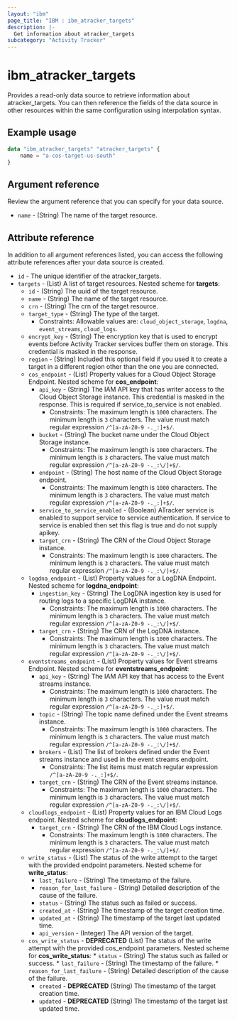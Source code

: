 ```yaml
---
layout: "ibm"
page_title: "IBM : ibm_atracker_targets"
description: |-
  Get information about atracker_targets
subcategory: "Activity Tracker"
---
```


# ibm_atracker_targets

Provides a read-only data source to retrieve information about atracker_targets. You can then reference the fields of the data source in other resources within the same configuration using interpolation syntax.

## Example usage

```terraform
data "ibm_atracker_targets" "atracker_targets" {
	name = "a-cos-target-us-south"
}
```

## Argument reference

Review the argument reference that you can specify for your data source.

* `name` - (String) The name of the target resource.

## Attribute reference

In addition to all argument references listed, you can access the following attribute references after your data source is created.

* `id` - The unique identifier of the atracker_targets.
* `targets` - (List) A list of target resources.
Nested scheme for **targets**:
	* `id` - (String) The uuid of the target resource.
	* `name` - (String) The name of the target resource.
	* `crn` - (String) The crn of the target resource.
	* `target_type` - (String) The type of the target.
	  * Constraints: Allowable values are: `cloud_object_storage`, `logdna`, `event_streams`, `cloud_logs`.
	* `encrypt_key` - (String) The encryption key that is used to encrypt events before Activity Tracker services buffer them on storage. This credential is masked in the response.
	* `region` - (String) Included this optional field if you used it to create a target in a different region other than the one you are connected.
	* `cos_endpoint` - (List) Property values for a Cloud Object Storage Endpoint.
	Nested scheme for **cos_endpoint**:
		* `api_key` - (String) The IAM API key that has writer access to the Cloud Object Storage instance. This credential is masked in the response. This is required if service_to_service is not enabled.
		  * Constraints: The maximum length is `1000` characters. The minimum length is `3` characters. The value must match regular expression `/^[a-zA-Z0-9 -._:]+$/`.
		* `bucket` - (String) The bucket name under the Cloud Object Storage instance.
		  * Constraints: The maximum length is `1000` characters. The minimum length is `3` characters. The value must match regular expression `/^[a-zA-Z0-9 -._:\/]+$/`.
		* `endpoint` - (String) The host name of the Cloud Object Storage endpoint.
		  * Constraints: The maximum length is `1000` characters. The minimum length is `3` characters. The value must match regular expression `/^[a-zA-Z0-9 -._:]+$/`.
		* `service_to_service_enabled` - (Boolean) ATracker service is enabled to support service to service authentication. If service to service is enabled then set this flag is true and do not supply apikey.
		* `target_crn` - (String) The CRN of the Cloud Object Storage instance.
		  * Constraints: The maximum length is `1000` characters. The minimum length is `3` characters. The value must match regular expression `/^[a-zA-Z0-9 -._:\/]+$/`.
	* `logdna_endpoint` - (List) Property values for a LogDNA Endpoint.
	Nested scheme for **logdna_endpoint**:
		* `ingestion_key` - (String) The LogDNA ingestion key is used for routing logs to a specific LogDNA instance.
		  * Constraints: The maximum length is `1000` characters. The minimum length is `3` characters. The value must match regular expression `/^[a-zA-Z0-9 -._:\/]+$/`.
		* `target_crn` - (String) The CRN of the LogDNA instance.
		  * Constraints: The maximum length is `1000` characters. The minimum length is `3` characters. The value must match regular expression `/^[a-zA-Z0-9 -._:\/]+$/`.
	* `eventstreams_endpoint` - (List) Property values for Event streams Endpoint.
	Nested scheme for **eventstreams_endpoint**:
		* `api_key` - (String) The IAM API key that has access to the Event streams instance.
			* Constraints: The maximum length is `1000` characters. The minimum length is `3` characters. The value must match regular expression `/^[a-zA-Z0-9 -._:]+$/`.
		* `topic` - (String) The topic name defined under the Event streams instance.
			* Constraints: The maximum length is `1000` characters. The minimum length is `3` characters. The value must match regular expression `/^[a-zA-Z0-9 -._:\/]+$/`.
		* `brokers` - (List) The list of brokers defined under the Event streams instance and used in the event streams endpoint.
			* Constraints: The list items must match regular expression `/^[a-zA-Z0-9 -._:]+$/`.
		* `target_crn` - (String) The CRN of the Event streams instance.
			* Constraints: The maximum length is `1000` characters. The minimum length is `3` characters. The value must match regular expression `/^[a-zA-Z0-9 -._:\/]+$/`.
	* `cloudlogs_endpoint` - (List) Property values for an IBM Cloud Logs endpoint.
	Nested scheme for **cloudlogs_endpoint**:
		* `target_crn` - (String) The CRN of the IBM Cloud Logs instance.
			* Constraints: The maximum length is `1000` characters. The minimum length is `3` characters. The value must match regular expression `/^[a-zA-Z0-9 -._:\/]+$/`.
  * `write_status` - (List) The status of the write attempt to the target with the provided endpoint parameters.
	Nested scheme for **write_status**:
  	* `last_failure` - (String) The timestamp of the failure.
  	* `reason_for_last_failure` - (String) Detailed description of the cause of the failure.
  	* `status` - (String) The status such as failed or success.
	* `created_at` - (String) The timestamp of the target creation time.
	* `updated_at` - (String) The timestamp of the target last updated time.
	* `api_version` - (Integer) The API version of the target.
  * `cos_write_status` - **DEPRECATED** (List) The status of the write attempt with the provided cos_endpoint parameters.
	Nested scheme for **cos_write_status**:
		* `status` - (String) The status such as failed or success.
		* `last_failure` - (String) The timestamp of the failure.
		* `reason_for_last_failure` - (String) Detailed description of the cause of the failure.
	* `created` - **DEPRECATED** (String) The timestamp of the target creation time.
	* `updated` - **DEPRECATED** (String) The timestamp of the target last updated time.

